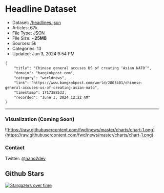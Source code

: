 # Headline Dataset

- Dataset: [/headlines.json](https://raw.githubusercontent.com/fwd/news/master/headlines.json) 
- Articles: 67k
- File Type: JSON
- File Size: ~**25MB**
- Sources: 5k
- Categories: 13
- Updated: Jun 3, 2024 9:54 PM

```
{
    "title": "Chinese general accuses US of creating ‘Asian NATO’",
    "domain": "bangkokpost.com",
    "category": "worldnews",
    "link": "https://www.bangkokpost.com/world/2803401/chinese-general-accuses-us-of-creating-asian-nato",
    "timestamp": 1717388533,
    "recorded": "June 3, 2024 12:22 AM"
}
```

---

### Visualization (Coming Soon)

![https://raw.githubusercontent.com/fwd/news/master/charts/chart-1.png](https://raw.githubusercontent.com/fwd/news/master/charts/chart-1.png)

### Contact 

Twitter: [@nano2dev](https://twitter.com/nano2dev)

## Github Stars

[![Stargazers over time](https://starchart.cc/fwd/news.svg)](https://starchart.cc/fwd/news)
